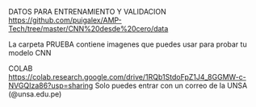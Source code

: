 DATOS PARA ENTRENAMIENTO Y VALIDACION
https://github.com/puigalex/AMP-Tech/tree/master/CNN%20desde%20cero/data

La carpeta PRUEBA contiene imagenes que puedes usar para probar tu modelo CNN

COLAB
https://colab.research.google.com/drive/1RQb1StdoFpZ1J4_8GGMW-c-NVGQIza86?usp=sharing
Solo puedes entrar con un correo de la UNSA (@unsa.edu.pe)

